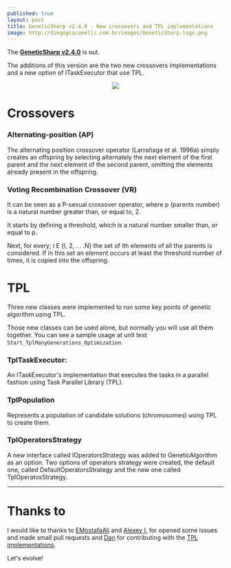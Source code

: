 ```yaml
---
published: true
layout: post
title: GeneticSharp v2.4.0 - New crossovers and TPL implementations
image: http://diegogiacomelli.com.br/images/GeneticSharp-logo.png
---
```

The **[GeneticSharp v2.4.0](https://github.com/giacomelli/GeneticSharp)** is out.

The additions of this version are the two new crossovers implementations and a new option of ITaskExecutor that use TPL.

<center>
<img src="../images/GeneticSharp-logo.png">
</center>

# Crossovers
### Alternating-position (AP)
The alternating position crossover operator (Larrañaga et al. 1996a) simply creates an offspring by selecting alternately the next element of the first parent and the next element of the second parent, omitting the elements already present in the offspring.

### Voting Recombination Crossover (VR)
It can be seen as a P-sexual crossover operator, where p (parents number) is a natural number greater than, or equal to, 2.

It starts by defining a threshold, which is a natural number smaller than, or equal to p.

Next, for every; i E {l, 2, . . .N} the set of ith elements of all the parents is considered. If in this set an element occurs at least the threshold number of times, it is copied into the offspring. 

# TPL
Three new classes were implemented to run some key points of genetic algorithm using TPL.

Those new classes can be used alone, but normally you will use all them together. You can see a sample usage at unit test `Start_TplManyGenerations_Optimization`.


### TplTaskExecutor:
An ITaskExecutor's implementation that executes the tasks in a parallel fashion using Task Parallel Library (TPL).

### TplPopulation
Represents a population of candidate solutions (chromosomes) using TPL to create them.

### TplOperatorsStrategy
A new interface called IOperatorsStrategy was added to GeneticAlgorithm as an option. Two options of operators strategy were created, the default one, called DefaultOperatorsStrategy and the new one called TplOperatosStrategy.

<hr>

# Thanks to
I would like to thanks to [EMostafaAli](https://github.com/EMostafaAli) and [Alexey I.](https://github.com/InRedikaWB) for opened some issues and made small pull requests and [Dan](https://github.com/codingdna2) for contributing with the [TPL implementations](https://github.com/giacomelli/GeneticSharp/pull/56).

Let's evolve!